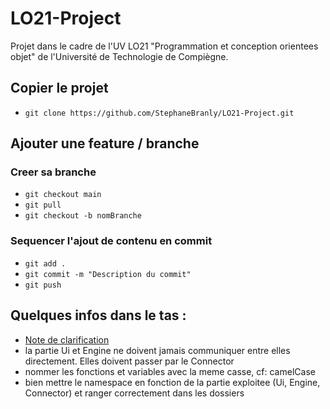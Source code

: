 # LO21-Project

Projet dans le cadre de l'UV LO21 "Programmation et conception orientees objet" de l'Université de Technologie de Compiègne.

## Copier le projet

- `git clone https://github.com/StephaneBranly/LO21-Project.git`

## Ajouter une feature / branche

### Creer sa branche
- `git checkout main`
- `git pull`
- `git checkout -b nomBranche`

### Sequencer l'ajout de contenu en commit
- `git add .`
- `git commit -m "Description du commit"`
- `git push`

## Quelques infos dans le tas :

- [Note de clarification](etudes_de_projet/NoteDeClarification.md)
- la partie Ui et Engine ne doivent jamais communiquer entre elles directement. Elles doivent passer par le Connector
- nommer les fonctions et variables avec la meme casse, cf: camelCase
- bien mettre le namespace en fonction de la partie exploitee (Ui, Engine, Connector) et ranger correctement dans les dossiers
